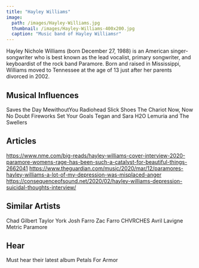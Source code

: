 ```yaml
---
title: "Hayley Williams"
image: 
  path: /images/Hayley-Williams.jpg
  thumbnail: /images/Hayley-Williams-400x200.jpg
  caption: "Music band of Hayley Williamsr"
---
```


Hayley Nichole Williams (born December 27, 1988) is an American singer-songwriter who is best known as the lead vocalist, primary songwriter, and keyboardist of the rock band Paramore. Born and raised in Mississippi, Williams moved to Tennessee at the age of 13 just after her parents divorced in 2002.

## Musical Influences

Saves the Day
MewithoutYou
Radiohead
Slick Shoes
The Chariot
Now, Now
No Doubt
Fireworks
Set Your Goals
Tegan and Sara
H2O
Lemuria and The Swellers 

## Articles

https://www.nme.com/big-reads/hayley-williams-cover-interview-2020-paramore-womens-rage-has-been-such-a-catalyst-for-beautiful-things-2662041
https://www.theguardian.com/music/2020/mar/12/paramores-hayley-williams-a-lot-of-my-depression-was-misplaced-anger
https://consequenceofsound.net/2020/02/hayley-williams-depression-suicidal-thoughts-interview/

## Similar Artists

Chad Gilbert
Taylor York
Josh Farro
Zac Farro
CHVRCHES
Avril Lavigne
Metric
Paramore

## Hear

Must hear their latest album Petals For Armor
